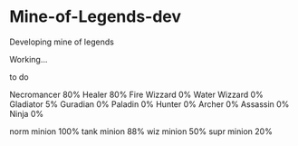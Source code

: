 # Mine-of-Legends-dev
Developing mine of legends

Working...

to do

Necromancer 80%
Healer 80%
Fire Wizzard 0%
Water Wizzard 0%
Gladiator 5%
Guradian 0%
Paladin 0%
Hunter 0%
Archer 0%
Assassin 0%
Ninja 0%

norm minion 100%
tank minion 88%
wiz minion 50%
supr minion 20%
